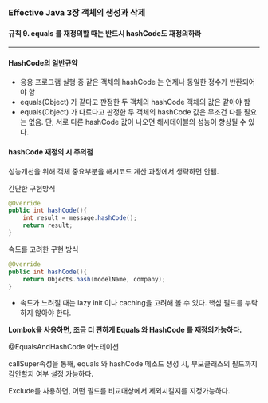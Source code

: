 ### Effective Java 3장 객체의 생성과 삭제

#### 규칙 9. equals 를 재정의할 때는 반드시 hashCode도 재정의하라

------

#### HashCode의 일반규약

* 응용 프로그램 실행 중 같은 객체의 hashCode 는 언제나 동일한 정수가 반환되어야 함
* equals(Object) 가 같다고 판정한 두 객체의 hashCode 객체의 값은 같아야 함
* equals(Object) 가 다르다고 판정한 두 객체의 hashCode 값은 무조건 다를 필요는 없음. 단, 서로 다른 hashCode 값이 나오면 해시테이블의 성능이 향상될 수 있다.

#### hashCode 재정의 시 주의점

성능개선을 위해 객체 중요부분을 해시코드 계산 과정에서 생략하면 안됌.

간단한 구현방식

```java
@Override
public int hashCode(){
	int result = message.hashCode();
	return result;
}
```

속도를 고려한 구현 방식

```java
@Override 
public int hashCode(){
	return Objects.hash(modelName, company);
}
```

* 속도가 느려질 때는 lazy init 이나 caching을 고려해 볼 수 있다. 핵심 필드를 누락하지 않아야 한다.



**Lombok을 사용하면, 조금 더 편하게 Equals 와 HashCode 를 재정의가능하다.**

@EqualsAndHashCode 어노테이션

callSuper속성을 통해, equals 와 hashCode 메소드 생성 시, 부모클래스의 필드까지 감안할지 여부 설정 가능하다.

Exclude를 사용하면, 어떤 필드를 비교대상에서 제외시킬지를 지정가능하다.

